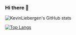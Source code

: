### Hi there 👋

![KevinLiebergen's GitHub stats](https://github-readme-stats.vercel.app/api?username=kevinliebergen&count_private=true&show_icons=true&theme=radical)

[![Top Langs](https://github-readme-stats.vercel.app/api/top-langs/?username=kevinliebergen&theme=radical)](https://github.com/anuraghazra/github-readme-stats)


<!--
**KevinLiebergen/kevinliebergen** is a ✨ _special_ ✨ repository because its `README.md` (this file) appears on your GitHub profile.

Here are some ideas to get you started:

- 🔭 I’m currently working on ...
- 🌱 I’m currently learning ...
- 👯 I’m looking to collaborate on ...
- 🤔 I’m looking for help with ...
- 💬 Ask me about ...
- 📫 How to reach me: ...
- 😄 Pronouns: ...
- ⚡ Fun fact: ...
-->
